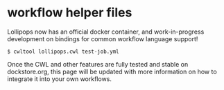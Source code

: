 # workflow helper files

Lollipops now has an official docker container, and work-in-progress
development on bindings for common workflow language support!

    $ cwltool lollipops.cwl test-job.yml

Once the CWL and other features are fully tested and stable on dockstore.org,
this page will be updated with more information on how to integrate it into
your own workflows.

